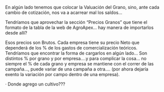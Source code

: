 
En algún lado tenemos que colocar la Valuación del Grano, sino, ante cada cambio de 
cotización, nos va a acarrear mal los saldos…

Tendríamos que aprovechar la sección “Precios Granos” que tiene el formato de la tabla
de la web de AgroApex…  hay manera de importarlos desde allí?

Esos precios son Brutos. Cada empresa tiene su precio Neto que dependerá de los % de los
 gastos de comercialización teóricos. Tendríamos que encontrar la forma de cargarlos en algún lado… 
 Son distintos % por grano y por empresa….y para complicar la cosa… no siempre el % de cada grano y 
 empresa se mantiene con el correr de las campaña…, puede variar de una campaña a otra…. 
 (por ahora dejaría exento la variación por campo dentro de una empresa).

 ·          Donde agrego un cultivo???